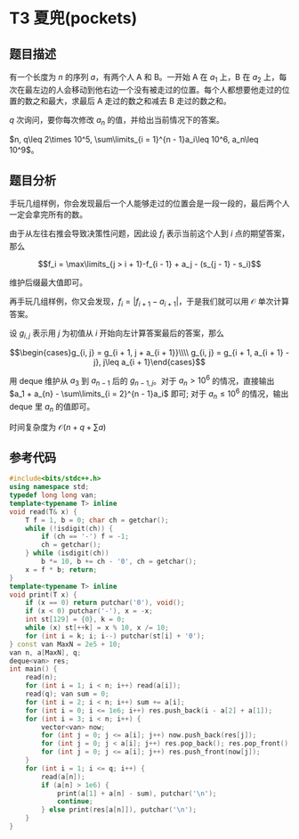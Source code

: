 # T3 夏兜(pockets)

## 题目描述 

有一个长度为 $n$ 的序列 $a$，有两个人 A 和 B。一开始 A 在 $a_1$ 上，B 在 $a_2$ 上，每次在最左边的人会移动到他右边一个没有被走过的位置。每个人都想要他走过的位置的数之和最大，求最后 A 走过的数之和减去 B 走过的数之和。

$q$ 次询问，要你每次修改 $a_n$ 的值，并给出当前情况下的答案。

$n, q\leq 2\times 10^5, \sum\limits_{i = 1}^{n - 1}a_i\leq 10^6, a_n\leq 10^9$。

## 题目分析

手玩几组样例，你会发现最后一个人能够走过的位置会是一段一段的，最后两个人一定会拿完所有的数。

由于从左往右推会导致决策性问题，因此设 $f_i$ 表示当前这个人到 $i$ 点的期望答案，那么 

$$f_i = \max\limits_{j > i + 1}-f_{i - 1} + a_j - (s_{j - 1} - s_i)$$

维护后缀最大值即可。

再手玩几组样例，你又会发现，$f_i = |f_{i + 1} - a_{i + 1}|$，于是我们就可以用 $\mathcal{O}$ 单次计算答案。

设 $g_{i, j}$ 表示用 $j$ 为初值从 $i$ 开始向左计算答案最后的答案，那么

$$\begin{cases}g_{i, j} = g_{i + 1, j + a_{i + 1}}\\\\ g_{i, j} = g_{i + 1, a_{i + 1} - j}, j\leq a_{i + 1}\end{cases}$$

用 deque 维护从 $a_3$ 到 $a_{n - 1}$ 后的 $g_{n - 1, j}$。对于 $a_{n} > 10^6$ 的情况，直接输出 $a_1 + a_{n} - \sum\limits_{i = 2}^{n - 1}a_i$ 即可; 对于 $a_{n} \leq 10^6$ 的情况，输出 deque 里 $a_{n}$ 的值即可。

时间复杂度为 $\mathcal{O}(n + q + \sum a)$

## 参考代码

```cpp
#include<bits/stdc++.h>
using namespace std;
typedef long long van;
template<typename T> inline
void read(T& x) {
    T f = 1, b = 0; char ch = getchar();
    while (!isdigit(ch)) {
        if (ch == '-') f = -1;
        ch = getchar();
    } while (isdigit(ch))
        b *= 10, b += ch - '0', ch = getchar();
    x = f * b; return;
}
template<typename T> inline
void print(T x) {
    if (x == 0) return putchar('0'), void();
    if (x < 0) putchar('-'), x = -x;
    int st[129] = {0}, k = 0;
    while (x) st[++k] = x % 10, x /= 10;
    for (int i = k; i; i--) putchar(st[i] + '0');
} const van MaxN = 2e5 + 10;
van n, a[MaxN], q;
deque<van> res;
int main() {
    read(n);
    for (int i = 1; i < n; i++) read(a[i]);
    read(q); van sum = 0;
    for (int i = 2; i < n; i++) sum += a[i];
    for (int i = 0; i <= 1e6; i++) res.push_back(i - a[2] + a[1]);
    for (int i = 3; i < n; i++) {
        vector<van> now;
        for (int j = 0; j <= a[i]; j++) now.push_back(res[j]);
        for (int j = 0; j < a[i]; j++) res.pop_back(); res.pop_front();
        for (int j = 0; j <= a[i]; j++) res.push_front(now[j]);
    }
    for (int i = 1; i <= q; i++) {
        read(a[n]);
        if (a[n] > 1e6) {
            print(a[1] + a[n] - sum), putchar('\n');
            continue;
        } else print(res[a[n]]), putchar('\n');
    }
}
```